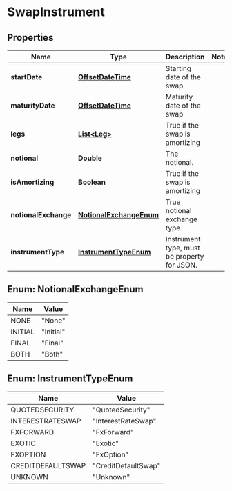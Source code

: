 

# SwapInstrument

## Properties

Name | Type | Description | Notes
------------ | ------------- | ------------- | -------------
**startDate** | [**OffsetDateTime**](OffsetDateTime.md) | Starting date of the swap | 
**maturityDate** | [**OffsetDateTime**](OffsetDateTime.md) | Maturity date of the swap | 
**legs** | [**List&lt;Leg&gt;**](Leg.md) | True if the swap is amortizing | 
**notional** | **Double** | The notional. | 
**isAmortizing** | **Boolean** | True if the swap is amortizing | 
**notionalExchange** | [**NotionalExchangeEnum**](#NotionalExchangeEnum) | True notional exchange type. | 
**instrumentType** | [**InstrumentTypeEnum**](#InstrumentTypeEnum) | Instrument type, must be property for JSON. | 



## Enum: NotionalExchangeEnum

Name | Value
---- | -----
NONE | &quot;None&quot;
INITIAL | &quot;Initial&quot;
FINAL | &quot;Final&quot;
BOTH | &quot;Both&quot;



## Enum: InstrumentTypeEnum

Name | Value
---- | -----
QUOTEDSECURITY | &quot;QuotedSecurity&quot;
INTERESTRATESWAP | &quot;InterestRateSwap&quot;
FXFORWARD | &quot;FxForward&quot;
EXOTIC | &quot;Exotic&quot;
FXOPTION | &quot;FxOption&quot;
CREDITDEFAULTSWAP | &quot;CreditDefaultSwap&quot;
UNKNOWN | &quot;Unknown&quot;



